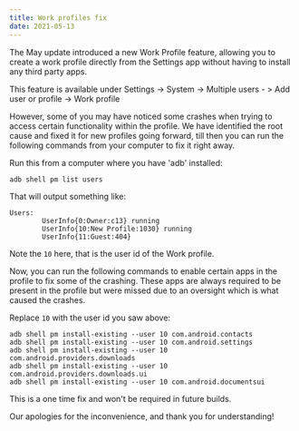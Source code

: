 ```yaml
---
title: Work profiles fix
date: 2021-05-13
---
```


The May update introduced a new Work Profile feature, allowing you to create a work profile directly from the Settings app without having to install any third party apps.

This feature is available under Settings -> System -> Multiple users - > Add user or profile -> Work profile

However, some of you may have noticed some crashes when trying to access certain functionality within the profile. We have identified the root cause and fixed it for new profiles going forward, till then you can run the following commands from your computer to fix it right away.

Run this from a computer where you have 'adb' installed:

```
adb shell pm list users
```

That will output something like:

```
Users:
        UserInfo{0:Owner:c13} running
        UserInfo{10:New Profile:1030} running
        UserInfo{11:Guest:404}
```

Note the `10` here, that is the user id of the Work profile.

Now, you can run the following commands to enable certain apps in the profile to fix some of the crashing. These apps are always required to be present in the profile but were missed due to an oversight which is what caused the crashes.

Replace `10` with the user id you saw above:

```
adb shell pm install-existing --user 10 com.android.contacts
adb shell pm install-existing --user 10 com.android.settings
adb shell pm install-existing --user 10 com.android.providers.downloads
adb shell pm install-existing --user 10 com.android.providers.downloads.ui
adb shell pm install-existing --user 10 com.android.documentsui
```

This is a one time fix and won't be required in future builds.

Our apologies for the inconvenience, and thank you for understanding!
